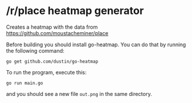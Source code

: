# /r/place heatmap generator
Creates a heatmap with the data from https://github.com/moustacheminer/place

Before building you should install go-heatmap. You can do that by running the following command:
```
go get github.com/dustin/go-heatmap
```

To run the program, execute this:
```
go run main.go
```
and you should see a new file `out.png` in the same directory.
